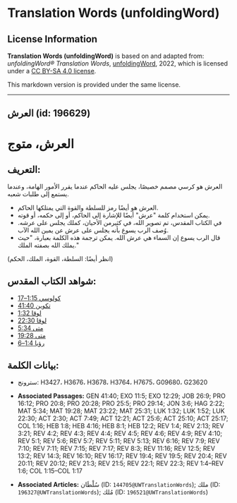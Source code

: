 # Translation Words (unfoldingWord)

## License Information

**Translation Words (unfoldingWord)** is based on and adapted from: _unfoldingWord® Translation Words_, [unfoldingWord](https://unfoldingword.org/utw), 2022, which is licensed under a [CC BY-SA 4.0 license](https://creativecommons.org/licenses/by-sa/4.0/legalcode.en).

This markdown version is provided under the same license.



--------------------------------

## العرش (id: 196629)

العرش، متوج
===========

التعريف:
--------

العرش هو كرسي مصمم خصيصًا، يجلس عليه الحاكم عندما يقرر الأمور الهامة، وعندما يستمع إلى طلبات شعبه.

* العرش هو أيضًا رمز للسلطة والقوة التي يمتلكها الحاكم.
* يمكن استخدام كلمة "عرش" أيضًا للإشارة إلى الحاكم، أو إلى حكمه، أو قوته.
* في الكتاب المقدس، تم تصوير الله، في كثيرمن الأحيان، كملك يجلس على عرشه. وُصف الرب يسوع بأنه يجلس على عرش عن يمين الله الآب.
* قال الرب يسوع إن السماء هي عرش الله. يمكن ترجمة هذه الكلمة بعبارة، "حيث يملك الله بصفته الملك."

(انظر أيضًا: السلطة، القوة، الملك، الحكم)

شواهد الكتاب المقدس:
--------------------

* [كولوسي 1:15–17](https://ref.ly/Col1:15-Col1:17)
* [تكوين 41:40](https://ref.ly/Gen41:40)
* [لوقا 1:32](https://ref.ly/Luke1:32)
* [لوقا 22:30](https://ref.ly/Luke22:30)
* [متى 5:34](https://ref.ly/Matt5:34)
* [متى 19:28](https://ref.ly/Matt19:28)
* [رؤيا 1:4–6](https://ref.ly/Rev1:4-Rev1:6)

بيانات الكلمة:
--------------

* سترونج: H3427، H3676، H3678، H3764، H7675، G09680، G23620

* **Associated Passages:** GEN 41:40; EXO 11:5; EXO 12:29; JOB 26:9; PRO 16:12; PRO 20:8; PRO 20:28; PRO 25:5; PRO 29:14; JON 3:6; HAG 2:22; MAT 5:34; MAT 19:28; MAT 23:22; MAT 25:31; LUK 1:32; LUK 1:52; LUK 22:30; ACT 2:30; ACT 7:49; ACT 12:21; ACT 25:6; ACT 25:10; ACT 25:17; COL 1:16; HEB 1:8; HEB 4:16; HEB 8:1; HEB 12:2; REV 1:4; REV 2:13; REV 3:21; REV 4:2; REV 4:3; REV 4:4; REV 4:5; REV 4:6; REV 4:9; REV 4:10; REV 5:1; REV 5:6; REV 5:7; REV 5:11; REV 5:13; REV 6:16; REV 7:9; REV 7:10; REV 7:11; REV 7:15; REV 7:17; REV 8:3; REV 11:16; REV 12:5; REV 13:2; REV 14:3; REV 16:10; REV 16:17; REV 19:4; REV 19:5; REV 20:4; REV 20:11; REV 20:12; REV 21:3; REV 21:5; REV 22:1; REV 22:3; REV 1:4–REV 1:6; COL 1:15–COL 1:17
* **Associated Articles:** سُلْطَان (ID: `144705@UWTranslationWords`); ملك (ID: `196327@UWTranslationWords`); مُلك (ID: `196521@UWTranslationWords`)

